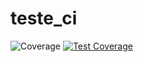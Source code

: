 # teste_ci
![Coverage](https://storage.googleapis.com/badges-ci-mobile/badge.svg)
[![Test Coverage](https://github.com/MarcosSarges/teste_ci/actions/workflows/qa.yaml/badge.svg)](https://github.com/MarcosSarges/teste_ci/actions/workflows/qa.yaml)
